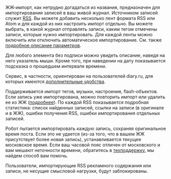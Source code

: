 ЖЖ-импорт, как нетрудно догадаться из названия, предназначен для импортирования записей в ваш живой журнал. Источником записей служит [RSS](What_is_RSS.md). Вы можете добавить несколько лент формата RSS или Atom и для каждой из них настроить импорт отдельно. Вы можете выбрать, в какой журнал отправлять записи, каким тегом отмечены записи, которые нужно импортировать. Для каждой ленты можно включить или отключить автоматическое импортирование. См. также [подробное описание параметров](Feed_options.md).

Для любого элемента без подписи можно увидеть описание, наведя на него указатель мыши. Кроме того, при наведении на дату показывается подсказка о прошедшем интервале времени.

Сервис, в частности, ориентирован на пользователей diary.ru, для которых имеются [дополнительные удобства](Diary_features.md).

Поддерживается импорт тегов, музыки, настроения, flash-объектов. Если запись уже импортирована, можно повторить импорт или удалить ее из ЖЖ ([подробнее](Post_actions.md)). По каждой RSS показывается подробная статистика: список найденных записей, ссылки на записи (в оригинале и в ЖЖ), ошибки получения RSS, ошибки импортирования отдельных записей.

Робот пытается импортировать каждую запись, сохраняя оригинальное время поста. Если это не удается (из-за того, что в вашем ЖЖ присутствует более новая запись), устанавливается текущее московское время. Если ваш часовой пояс отличен от московского и вам мешают неточности времени, обратитесь в [техподдержку](Support.md), мы найдем способ вам помочь.

Пользователи, импортирующие RSS рекламного содержания или записи, не несущие смысловой нагрузки, будут заблокированы.